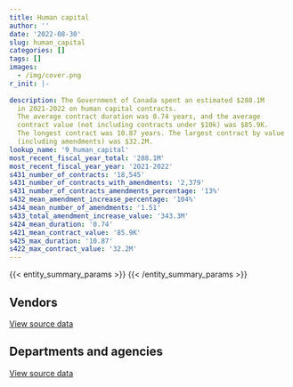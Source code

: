 ```yaml
---
title: Human capital
author: ''
date: '2022-08-30'
slug: human_capital
categories: []
tags: []
images:
  - /img/cover.png
r_init: |-
  
description: The Government of Canada spent an estimated $288.1M
  in 2021-2022 on human capital contracts.
  The average contract duration was 0.74 years, and the average
  contract value (not including contracts under $10k) was $85.9K.
  The longest contract was 10.87 years. The largest contract by value
  (including amendments) was $32.2M.
lookup_name: '9_human_capital'
most_recent_fiscal_year_total: '288.1M'
most_recent_fiscal_year_year: '2021-2022'
s431_number_of_contracts: '18,545'
s431_number_of_contracts_with_amendments: '2,379'
s431_number_of_contracts_amendments_percentage: '13%'
s432_mean_amendment_increase_percentage: '104%'
s434_mean_number_of_amendments: '1.51'
s433_total_amendment_increase_value: '343.3M'
s424_mean_duration: '0.74'
s421_mean_contract_value: '85.9K'
s425_max_duration: '10.87'
s422_max_contract_value: '32.2M'
---
```


<script src="/rmarkdown-libs/htmlwidgets/htmlwidgets.js"></script>
<link href="/rmarkdown-libs/datatables-css/datatables-crosstalk.css" rel="stylesheet" />
<script src="/rmarkdown-libs/datatables-binding/datatables.js"></script>
<script src="/rmarkdown-libs/jquery/jquery-3.6.0.min.js"></script>
<link href="/rmarkdown-libs/dt-core-bootstrap/css/dataTables.bootstrap.min.css" rel="stylesheet" />
<link href="/rmarkdown-libs/dt-core-bootstrap/css/dataTables.bootstrap.extra.css" rel="stylesheet" />
<script src="/rmarkdown-libs/dt-core-bootstrap/js/jquery.dataTables.min.js"></script>
<script src="/rmarkdown-libs/dt-core-bootstrap/js/dataTables.bootstrap.min.js"></script>
<link href="/rmarkdown-libs/crosstalk/css/crosstalk.min.css" rel="stylesheet" />
<script src="/rmarkdown-libs/crosstalk/js/crosstalk.min.js"></script>
<script src="/rmarkdown-libs/htmlwidgets/htmlwidgets.js"></script>
<link href="/rmarkdown-libs/datatables-css/datatables-crosstalk.css" rel="stylesheet" />
<script src="/rmarkdown-libs/datatables-binding/datatables.js"></script>
<script src="/rmarkdown-libs/jquery/jquery-3.6.0.min.js"></script>
<link href="/rmarkdown-libs/dt-core-bootstrap/css/dataTables.bootstrap.min.css" rel="stylesheet" />
<link href="/rmarkdown-libs/dt-core-bootstrap/css/dataTables.bootstrap.extra.css" rel="stylesheet" />
<script src="/rmarkdown-libs/dt-core-bootstrap/js/jquery.dataTables.min.js"></script>
<script src="/rmarkdown-libs/dt-core-bootstrap/js/dataTables.bootstrap.min.js"></script>
<link href="/rmarkdown-libs/crosstalk/css/crosstalk.min.css" rel="stylesheet" />
<script src="/rmarkdown-libs/crosstalk/js/crosstalk.min.js"></script>

{{< entity_summary_params >}}
{{< /entity_summary_params >}}

## Vendors

<div id="htmlwidget-1" style="width:100%;height:auto;" class="datatables html-widget"></div>
<script type="application/json" data-for="htmlwidget-1">{"x":{"style":"bootstrap","filter":"none","vertical":false,"data":[["<a href=\"/vendors/4plan_consulting/\">4Plan Consulting<\/a>","<a href=\"/vendors/529040_ontario_and_880382/\">529040 Ontario and 880382<\/a>","<a href=\"/vendors/73719_newfoundland_labrador/\">73719 Newfoundland Labrador<\/a>","<a href=\"/vendors/abb/\">ABB<\/a>","<a href=\"/vendors/abco_industries/\">ABCO Industries<\/a>","<a href=\"/vendors/accenture/\">Accenture<\/a>","<a href=\"/vendors/acosys_consulting_services/\">Acosys Consulting Services<\/a>","<a href=\"/vendors/adga_group/\">ADGA Group<\/a>","<a href=\"/vendors/adobe/\">Adobe<\/a>","<a href=\"/vendors/adp_canada/\">Adp Canada<\/a>","<a href=\"/vendors/advanced_chippewa_technologies/\">Advanced Chippewa Technologies<\/a>","<a href=\"/vendors/agilent/\">Agilent<\/a>","<a href=\"/vendors/altis_human_resources/\">Altis Human Resources<\/a>","<a href=\"/vendors/amazon/\">Amazon<\/a>","<a href=\"/vendors/amec_foster_wheeler_americas/\">Amec Foster Wheeler Americas<\/a>","<a href=\"/vendors/american_bureau_of_shipping/\">American Bureau of Shipping<\/a>","<a href=\"/vendors/amtek_engineering/\">Amtek Engineering<\/a>","<a href=\"/vendors/aon_reed_stenhouse/\">Aon Reed Stenhouse<\/a>","<a href=\"/vendors/applied_electonics/\">Applied Electonics<\/a>","<a href=\"/vendors/aqua_lung_canada/\">Aqua Lung Canada<\/a>","<a href=\"/vendors/artemp_personnel_services/\">Artemp Personnel Services<\/a>","<a href=\"/vendors/atco/\">ATCO<\/a>","<a href=\"/vendors/avi_spl_canada/\">AVI SPL Canada<\/a>","<a href=\"/vendors/bae_systems/\">BAE Systems<\/a>","<a href=\"/vendors/banfield_seguin/\">Banfield Seguin<\/a>","<a href=\"/vendors/bdo_canada/\">BDO Canada<\/a>","<a href=\"/vendors/bell_canada/\">Bell Canada<\/a>","<a href=\"/vendors/bell_textron/\">Bell Textron<\/a>","<a href=\"/vendors/black_mcdonald/\">Black McDonald<\/a>","<a href=\"/vendors/bluedot/\">BlueDot<\/a>","<a href=\"/vendors/bluedrop_training_simulation/\">Bluedrop Training Simulation<\/a>","<a href=\"/vendors/bmc_software_canada/\">BMC Software Canada<\/a>","<a href=\"/vendors/bmt_fleet_technology/\">BMT Fleet Technology<\/a>","<a href=\"/vendors/c_core/\">C Core<\/a>","<a href=\"/vendors/ca/\">CA<\/a>","<a href=\"/vendors/cache_computer_consulting/\">Cache Computer Consulting<\/a>","<a href=\"/vendors/cae/\">CAE<\/a>","<a href=\"/vendors/calian/\">Calian<\/a>","<a href=\"/vendors/campbell_scientific_canada/\">Campbell Scientific Canada<\/a>","<a href=\"/vendors/canada_post/\">Canada Post<\/a>","<a href=\"/vendors/canadian_bureau_for_international_education/\">Canadian Bureau for International Education<\/a>","<a href=\"/vendors/canadian_corps_of_commissionaires/\">Canadian Corps of Commissionaires<\/a>","<a href=\"/vendors/canadian_helicopters/\">Canadian Helicopters<\/a>","<a href=\"/vendors/canadian_red_cross/\">Canadian Red Cross<\/a>","<a href=\"/vendors/canadian_standards_association/\">Canadian Standards Association<\/a>","<a href=\"/vendors/cansel_survey_equipment/\">Cansel Survey Equipment<\/a>","<a href=\"/vendors/carahsoft_technology/\">Carahsoft Technology<\/a>","<a href=\"/vendors/carleton_university/\">Carleton University<\/a>","<a href=\"/vendors/cbci_telecom/\">CBCI Telecom<\/a>","<a href=\"/vendors/cdw_canada/\">CDW Canada<\/a>","<a href=\"/vendors/cgi/\">CGI<\/a>","<a href=\"/vendors/charron_human_resources/\">Charron Human Resources<\/a>","<a href=\"/vendors/charter_telecom/\">Charter Telecom<\/a>","<a href=\"/vendors/chu_sainte_justine/\">CHU Sainte Justine<\/a>","<a href=\"/vendors/chubb_edwards/\">Chubb Edwards<\/a>","<a href=\"/vendors/cima/\">CIMA<\/a>","<a href=\"/vendors/cision_canada/\">Cision Canada<\/a>","<a href=\"/vendors/cistel_technology/\">Cistel Technology<\/a>","<a href=\"/vendors/citrix/\">Citrix<\/a>","<a href=\"/vendors/click_networks/\">Click Networks<\/a>","<a href=\"/vendors/closereach/\">CloseReach<\/a>","<a href=\"/vendors/cofomo/\">Cofomo<\/a>","<a href=\"/vendors/colt_canada/\">Colt Canada<\/a>","<a href=\"/vendors/commvault_systems/\">Commvault Systems<\/a>","<a href=\"/vendors/conoscenti_technologies/\">Conoscenti Technologies<\/a>","<a href=\"/vendors/contract_community/\">Contract Community<\/a>","<a href=\"/vendors/convergint_technologies/\">Convergint Technologies<\/a>","<a href=\"/vendors/cossette_communications/\">Cossette Communications<\/a>","<a href=\"/vendors/cpcs_transcom/\">CPCS Transcom<\/a>","<a href=\"/vendors/ctoms/\">CTOMS<\/a>","<a href=\"/vendors/cummins_canada/\">Cummins Canada<\/a>","<a href=\"/vendors/d2l/\">D2L<\/a>","<a href=\"/vendors/dalhousie_university/\">Dalhousie University<\/a>","<a href=\"/vendors/dasco_equipment/\">DASCO Equipment<\/a>","<a href=\"/vendors/dell_computer/\">Dell Computer<\/a>","<a href=\"/vendors/deloitte_and_touche/\">Deloitte and Touche<\/a>","<a href=\"/vendors/dillon_consulting/\">Dillon Consulting<\/a>","<a href=\"/vendors/donna_cona/\">Donna Cona<\/a>","<a href=\"/vendors/dss_marine/\">DSS Marine<\/a>","<a href=\"/vendors/dynamic_personnel_consultants/\">Dynamic Personnel Consultants<\/a>","<a href=\"/vendors/eagle_professional_resources/\">Eagle Professional Resources<\/a>","<a href=\"/vendors/ebsco_canada/\">EBSCO Canada<\/a>","<a href=\"/vendors/eclipsys_solutions/\">Eclipsys Solutions<\/a>","<a href=\"/vendors/ecole_de_langues_abce/\">Ecole De Langues Abce<\/a>","<a href=\"/vendors/ecole_de_langues_la_cite/\">Ecole De Langues La Cite<\/a>","<a href=\"/vendors/ekos_research_associates/\">Ekos Research Associates<\/a>","<a href=\"/vendors/elsevier/\">Elsevier<\/a>","<a href=\"/vendors/emergency_medical_technology/\">Emergency Medical Technology<\/a>","<a href=\"/vendors/eperformance/\">Eperformance<\/a>","<a href=\"/vendors/ernst_young/\">Ernst Young<\/a>","<a href=\"/vendors/esri/\">ESRI<\/a>","<a href=\"/vendors/evaluation_personnel_selection/\">Evaluation Personnel Selection<\/a>","<a href=\"/vendors/excel_human_resources/\">Excel Human Resources<\/a>","<a href=\"/vendors/exp_services/\">EXP Services<\/a>","<a href=\"/vendors/factiva/\">Factiva<\/a>","<a href=\"/vendors/fast_forward_french/\">Fast Forward French<\/a>","<a href=\"/vendors/fast_track_staffing/\">Fast Track Staffing<\/a>","<a href=\"/vendors/ference_company_consulting/\">Ference Company Consulting<\/a>","<a href=\"/vendors/finning_international/\">Finning International<\/a>","<a href=\"/vendors/first_air/\">First Air<\/a>","<a href=\"/vendors/flightsafety_canada/\">FlightSafety Canada<\/a>","<a href=\"/vendors/fmc_professionals/\">FMC Professionals<\/a>","<a href=\"/vendors/forrest_green_consulting/\">Forrest Green Consulting<\/a>","<a href=\"/vendors/forrester_research/\">Forrester Research<\/a>","<a href=\"/vendors/frequentis_canada/\">Frequentis Canada<\/a>","<a href=\"/vendors/gartner/\">Gartner<\/a>","<a href=\"/vendors/gc_strategies/\">GC Strategies<\/a>","<a href=\"/vendors/general_electric_canada/\">General Electric Canada<\/a>","<a href=\"/vendors/genome_quebec/\">Genome Quebec<\/a>","<a href=\"/vendors/ghd/\">GHD<\/a>","<a href=\"/vendors/glencairn_educational_services/\">Glencairn Educational Services<\/a>","<a href=\"/vendors/global_knowledge/\">Global Knowledge<\/a>","<a href=\"/vendors/golder_associates/\">Golder Associates<\/a>","<a href=\"/vendors/graybridge_international_consulting/\">Graybridge International Consulting<\/a>","<a href=\"/vendors/hawboldt_industries/\">Hawboldt Industries<\/a>","<a href=\"/vendors/hemmera_envirochem/\">Hemmera Envirochem<\/a>","<a href=\"/vendors/hercules_slr/\">Hercules SLR<\/a>","<a href=\"/vendors/holland_college/\">Holland College<\/a>","<a href=\"/vendors/horizant/\">Horizant<\/a>","<a href=\"/vendors/hypertec/\">Hypertec<\/a>","<a href=\"/vendors/ibiska_telecom/\">Ibiska Telecom<\/a>","<a href=\"/vendors/ibm_canada/\">IBM Canada<\/a>","<a href=\"/vendors/ihs_global/\">IHS Global<\/a>","<a href=\"/vendors/iic_technologies/\">IIC Technologies<\/a>","<a href=\"/vendors/illumina_canada/\">Illumina Canada<\/a>","<a href=\"/vendors/imtech_marine_canada/\">Imtech Marine Canada<\/a>","<a href=\"/vendors/info_tech_research_group/\">Info Tech Research Group<\/a>","<a href=\"/vendors/innovasea_marine_systems_canada/\">Innovasea Marine Systems Canada<\/a>","<a href=\"/vendors/insa/\">Insa<\/a>","<a href=\"/vendors/instrux_media/\">Instrux Media<\/a>","<a href=\"/vendors/ipsos/\">Ipsos<\/a>","<a href=\"/vendors/ipss/\">IPSS<\/a>","<a href=\"/vendors/it_net_consultants/\">IT NET Consultants<\/a>","<a href=\"/vendors/itex/\">ITEX<\/a>","<a href=\"/vendors/jankel_tactical_systems/\">Jankel Tactical Systems<\/a>","<a href=\"/vendors/jasco_applied_sciences_canada/\">JASCO Applied Sciences Canada<\/a>","<a href=\"/vendors/john_howard_society/\">John Howard Society<\/a>","<a href=\"/vendors/john_wiley_sons/\">John Wiley Sons<\/a>","<a href=\"/vendors/jones_lang_lasalle/\">Jones Lang Lasalle<\/a>","<a href=\"/vendors/keysight_technologies_canada/\">Keysight Technologies Canada<\/a>","<a href=\"/vendors/kf_aerospace/\">KF Aerospace<\/a>","<a href=\"/vendors/kongsberg/\">Kongsberg<\/a>","<a href=\"/vendors/kpmg/\">KPMG<\/a>","<a href=\"/vendors/l3harris/\">L3Harris<\/a>","<a href=\"/vendors/language_research_development_group/\">Language Research Development Group<\/a>","<a href=\"/vendors/lansdowne_technologies/\">Lansdowne Technologies<\/a>","<a href=\"/vendors/laurentian_technologies/\">Laurentian Technologies<\/a>","<a href=\"/vendors/levitt_safety/\">Levitt Safety<\/a>","<a href=\"/vendors/lexisnexis_canada/\">LexisNexis Canada<\/a>","<a href=\"/vendors/lifespeak/\">LifeSpeak<\/a>","<a href=\"/vendors/linovati/\">Linovati<\/a>","<a href=\"/vendors/lowe_martin_company/\">Lowe Martin Company<\/a>","<a href=\"/vendors/lumina_it/\">Lumina IT<\/a>","<a href=\"/vendors/m_d_charlton/\">M D Charlton<\/a>","<a href=\"/vendors/macdonald_dettwiler_and_associates/\">Macdonald Dettwiler and Associates<\/a>","<a href=\"/vendors/makwa_resourcing/\">Makwa Resourcing<\/a>","<a href=\"/vendors/manpower_services_canada/\">Manpower Services Canada<\/a>","<a href=\"/vendors/manulife/\">Manulife<\/a>","<a href=\"/vendors/maplesoft_consulting/\">Maplesoft Consulting<\/a>","<a href=\"/vendors/maxsys_staffing_and_consulting/\">Maxsys Staffing and Consulting<\/a>","<a href=\"/vendors/mcelhanney_associates/\">McElhanney Associates<\/a>","<a href=\"/vendors/medavie/\">Medavie<\/a>","<a href=\"/vendors/media_q/\">Media Q<\/a>","<a href=\"/vendors/mgis/\">MGIS<\/a>","<a href=\"/vendors/microsoft_canada/\">Microsoft Canada<\/a>","<a href=\"/vendors/millbrook_tactical/\">Millbrook Tactical<\/a>","<a href=\"/vendors/mindwire_systems/\">Mindwire Systems<\/a>","<a href=\"/vendors/mishkumi_technologies/\">Mishkumi Technologies<\/a>","<a href=\"/vendors/mnp/\">MNP<\/a>","<a href=\"/vendors/mobility_lab/\">Mobility Lab<\/a>","<a href=\"/vendors/morneau_shepell/\">Morneau Shepell<\/a>","<a href=\"/vendors/morrison_hershfield/\">Morrison Hershfield<\/a>","<a href=\"/vendors/motorola_solutions_canada/\">Motorola Solutions Canada<\/a>","<a href=\"/vendors/national_test_pilot_school/\">National Test Pilot School<\/a>","<a href=\"/vendors/nav_canada/\">NAV Canada<\/a>","<a href=\"/vendors/newfound_recruiting/\">Newfound Recruiting<\/a>","<a href=\"/vendors/nisha_techonologies/\">Nisha Techonologies<\/a>","<a href=\"/vendors/northern_micro/\">Northern Micro<\/a>","<a href=\"/vendors/nova_scotia_power/\">Nova Scotia Power<\/a>","<a href=\"/vendors/nuix_north_america/\">Nuix North America<\/a>","<a href=\"/vendors/onx_enterprise_solutions/\">OnX Enterprise Solutions<\/a>","<a href=\"/vendors/openframe_technologies/\">OpenFrame Technologies<\/a>","<a href=\"/vendors/opentext/\">OpenText<\/a>","<a href=\"/vendors/oproma/\">Oproma<\/a>","<a href=\"/vendors/oracle_canada/\">Oracle Canada<\/a>","<a href=\"/vendors/orangutech/\">Orangutech<\/a>","<a href=\"/vendors/oxford_economics_usa/\">Oxford Economics USA<\/a>","<a href=\"/vendors/pitney_bowes/\">Pitney Bowes<\/a>","<a href=\"/vendors/pleiad_canada/\">Pleiad Canada<\/a>","<a href=\"/vendors/pmg_technologies/\">PMG Technologies<\/a>","<a href=\"/vendors/portage_personnel/\">Portage Personnel<\/a>","<a href=\"/vendors/postmedia_network/\">Postmedia Network<\/a>","<a href=\"/vendors/pra/\">PRA<\/a>","<a href=\"/vendors/pricewaterhouse_coopers/\">Pricewaterhouse Coopers<\/a>","<a href=\"/vendors/primex_project_management/\">PRIMEX Project Management<\/a>","<a href=\"/vendors/promaxis/\">Promaxis<\/a>","<a href=\"/vendors/proquest/\">ProQuest<\/a>","<a href=\"/vendors/prosci_canada/\">Prosci Canada<\/a>","<a href=\"/vendors/protak_consulting_group/\">Protak Consulting Group<\/a>","<a href=\"/vendors/purelogic/\">PureLogic<\/a>","<a href=\"/vendors/purespirit_solutions/\">PureSpirIT Solutions<\/a>","<a href=\"/vendors/qiagen/\">QIAGEN<\/a>","<a href=\"/vendors/qmr/\">QMR<\/a>","<a href=\"/vendors/quantum_management_services/\">Quantum Management Services<\/a>","<a href=\"/vendors/queen_s_university/\">Queen’s University<\/a>","<a href=\"/vendors/r_r_international_translation/\">R R International Translation<\/a>","<a href=\"/vendors/racerocks_3d/\">RaceRocks 3D<\/a>","<a href=\"/vendors/randstad/\">Randstad<\/a>","<a href=\"/vendors/raymond_chabot_grant_thornton/\">Raymond Chabot Grant Thornton<\/a>","<a href=\"/vendors/raytheon/\">Raytheon<\/a>","<a href=\"/vendors/reparations_navales_et_industrielles_ocean/\">Reparations Navales et Industrielles Ocean<\/a>","<a href=\"/vendors/rhea/\">RHEA<\/a>","<a href=\"/vendors/rockwell_collins_canada/\">Rockwell Collins Canada<\/a>","<a href=\"/vendors/rosborough_boats/\">Rosborough Boats<\/a>","<a href=\"/vendors/s_p_global_market_intelligence/\">S P Global Market Intelligence<\/a>","<a href=\"/vendors/saab/\">Saab<\/a>","<a href=\"/vendors/saba_software/\">Saba Software<\/a>","<a href=\"/vendors/salesforce_canada/\">Salesforce Canada<\/a>","<a href=\"/vendors/samson_and_associates/\">Samson and Associates<\/a>","<a href=\"/vendors/samson_associes/\">Samson Associes<\/a>","<a href=\"/vendors/sap/\">SAP<\/a>","<a href=\"/vendors/sas_institute/\">SAS Institute<\/a>","<a href=\"/vendors/scalar_decisions/\">Scalar Decisions<\/a>","<a href=\"/vendors/sdl_international_canada/\">SDL International Canada<\/a>","<a href=\"/vendors/securekey_technologies/\">SecureKey Technologies<\/a>","<a href=\"/vendors/si_systems/\">SI Systems<\/a>","<a href=\"/vendors/siemens/\">Siemens<\/a>","<a href=\"/vendors/simplex_grinnell/\">Simplex Grinnell<\/a>","<a href=\"/vendors/skillsoft_canada/\">Skillsoft Canada<\/a>","<a href=\"/vendors/smiths_detection/\">Smiths Detection<\/a>","<a href=\"/vendors/snc_lavalin/\">SNC Lavalin<\/a>","<a href=\"/vendors/softchoice/\">Softchoice<\/a>","<a href=\"/vendors/softsim_technologies/\">Softsim Technologies<\/a>","<a href=\"/vendors/st_john_ambulance/\">St John Ambulance<\/a>","<a href=\"/vendors/st_joseph_print_group/\">St Joseph Print Group<\/a>","<a href=\"/vendors/st_leonards_house_windsor/\">St Leonard’s House Windsor<\/a>","<a href=\"/vendors/st_ops_tactical_training_canada/\">St Ops Tactical Training Canada<\/a>","<a href=\"/vendors/stantec/\">Stantec<\/a>","<a href=\"/vendors/stops_tactical_training/\">Stops Tactical Training<\/a>","<a href=\"/vendors/stratos/\">Stratos<\/a>","<a href=\"/vendors/synersolutions_technologies/\">SynerSolutions Technologies<\/a>","<a href=\"/vendors/systematix_solutions/\">Systematix Solutions<\/a>","<a href=\"/vendors/tag_hr/\">Tag HR<\/a>","<a href=\"/vendors/teksystems_canada/\">Teksystems Canada<\/a>","<a href=\"/vendors/teledyne/\">Teledyne<\/a>","<a href=\"/vendors/telus_canada/\">Telus Canada<\/a>","<a href=\"/vendors/tenaquip/\">Tenaquip<\/a>","<a href=\"/vendors/teramach_technologies/\">Teramach Technologies<\/a>","<a href=\"/vendors/tes_contract_services/\">TES Contract Services<\/a>","<a href=\"/vendors/testforce_systems/\">Testforce Systems<\/a>","<a href=\"/vendors/thales/\">Thales<\/a>","<a href=\"/vendors/the_aim_group/\">The AIM Group<\/a>","<a href=\"/vendors/the_boeing_company/\">The Boeing Company<\/a>","<a href=\"/vendors/the_halifax_computer_consulting_group/\">The Halifax Computer Consulting Group<\/a>","<a href=\"/vendors/the_it_broker/\">The IT Broker<\/a>","<a href=\"/vendors/the_right_door_consulting/\">The Right Door Consulting<\/a>","<a href=\"/vendors/the_vcan_group/\">The VCAN Group<\/a>","<a href=\"/vendors/thermo_fisher_scientific/\">Thermo Fisher Scientific<\/a>","<a href=\"/vendors/thinkon/\">ThinkOn<\/a>","<a href=\"/vendors/thomas_schmidt/\">Thomas Schmidt<\/a>","<a href=\"/vendors/thomson_reuters/\">Thomson Reuters<\/a>","<a href=\"/vendors/toromont/\">Toromont<\/a>","<a href=\"/vendors/tpg_technology_consultants/\">Tpg Technology Consultants<\/a>","<a href=\"/vendors/tundra_technical_solutions/\">Tundra Technical Solutions<\/a>","<a href=\"/vendors/ultra_electronics/\">Ultra Electronics<\/a>","<a href=\"/vendors/united_rentals_of_canada/\">United Rentals of Canada<\/a>","<a href=\"/vendors/united_states_department_of_the_air_force/\">United States Department of the Air Force<\/a>","<a href=\"/vendors/united_states_department_of_the_army/\">United States Department of the Army<\/a>","<a href=\"/vendors/united_states_department_of_the_navy/\">United States Department of the Navy<\/a>","<a href=\"/vendors/universite_laval/\">Universite Laval<\/a>","<a href=\"/vendors/university_of_alberta/\">University of Alberta<\/a>","<a href=\"/vendors/university_of_british_columbia/\">University of British Columbia<\/a>","<a href=\"/vendors/university_of_calgary/\">University of Calgary<\/a>","<a href=\"/vendors/university_of_guelph/\">University of Guelph<\/a>","<a href=\"/vendors/university_of_new_brunswick/\">University of New Brunswick<\/a>","<a href=\"/vendors/university_of_ottawa/\">University of Ottawa<\/a>","<a href=\"/vendors/university_of_regina/\">University of Regina<\/a>","<a href=\"/vendors/university_of_saskatchewan/\">University of Saskatchewan<\/a>","<a href=\"/vendors/university_of_toronto/\">University of Toronto<\/a>","<a href=\"/vendors/university_of_western_ontario/\">University of Western Ontario<\/a>","<a href=\"/vendors/vaisala_canada/\">Vaisala Canada<\/a>","<a href=\"/vendors/valcom_consulting/\">Valcom Consulting<\/a>","<a href=\"/vendors/veritaaq_technology_house/\">Veritaaq Technology House<\/a>","<a href=\"/vendors/vfa_canada/\">VFA Canada<\/a>","<a href=\"/vendors/via_travail/\">Via Travail<\/a>","<a href=\"/vendors/vmware/\">VMware<\/a>","<a href=\"/vendors/wajax/\">Wajax<\/a>","<a href=\"/vendors/wartsila/\">Wartsila<\/a>","<a href=\"/vendors/waters/\">Waters<\/a>","<a href=\"/vendors/westjet/\">Westjet<\/a>","<a href=\"/vendors/wolters_kluwer/\">Wolters Kluwer<\/a>","<a href=\"/vendors/wood_canada/\">Wood Canada<\/a>","<a href=\"/vendors/workdynamics_technologies/\">WorkDynamics Technologies<\/a>","<a href=\"/vendors/wpp_group_canada_communications/\">WPP Group Canada Communications<\/a>","<a href=\"/vendors/xerox/\">Xerox<\/a>","<a href=\"/vendors/zernam_enterprise/\">Zernam Enterprise<\/a>"],[null,null,null,null,null,24860,null,null,11299.72,3797170.66,null,244598.89,414707.66,null,12820.39,3322.98,300399.22,9469.95,null,18028.64,342272.08,null,null,null,24973,378392.1,null,4427,26572,null,null,22350.18,159331.98,null,null,49910.65,1616609.87,8009678.76,23665.29,34065.02,26669.7,null,221699.83,180713.56,67458.46,7320.39,65836.44,101025.06,6543.5,null,28135.61,23603.7,null,null,6025.59,null,569369.86,null,null,47108.29,21021.39,null,null,15176.7,null,62604.68,null,null,116697.63,442244.93,25000,null,129594.83,15750,63701.19,974882.12,null,24012.5,18400,621849.86,null,1824366.34,1424.94,1946469.81,3141303.77,58417.12,1631489.28,1555479.87,108732.86,827668.85,56749.87,null,286231.62,39971.06,1587052.39,1481668.77,155528.89,null,null,21000,4371961.42,null,1505509.07,164886.63,466660.53,8245446.07,24860,null,null,11497.5,3094184.16,2575370.39,null,13270212.34,null,null,null,null,10452.5,null,5105362.16,110602.04,892275.31,17841.24,62250.55,19303.43,916058.65,null,null,434865.36,null,68793.26,null,13058.12,null,44635,76155.66,45576.5,null,10002.76,null,40796.28,79635.85,null,4442913.31,3985.66,null,18713.46,284926.9,null,29809.5,null,6177.94,68921.27,10848,null,null,2095618.83,null,52100.4,null,3475290.25,152550,26360.2,null,26091.1,37966.52,16407.6,null,null,398162.82,null,50708.66,7297533.85,5132.42,null,11625.35,null,219162.17,null,null,22207.45,null,266080.78,null,null,268690.37,11300,29124.64,1901247.6,null,10169.01,23673.5,705210.43,147989.37,24245.62,304204.06,1707669.06,151076.71,27207.98,null,64025.5,219515.22,7993.32,1106840.94,null,2125891.95,137963.96,null,7471.03,null,null,56474.19,null,1111870.76,null,851105.44,null,76640.45,11256.37,null,745682.22,62492.7,null,null,45875.03,23575,2902.28,13995.49,25515.4,null,null,22416.16,335307.92,null,null,155674.4,111417.34,null,22436.17,33370.95,null,72176.48,1051718.18,51383.25,190532.55,null,77194.93,null,null,56975.57,null,420288.77,null,null,45967.41,108442.73,null,null,23569.88,1735774.71,54138.3,744422.87,235986.5,null,7655.28,2309992.12,141822.95,407344.16,105381.15,322039.16,73560.86,221737.32,null,null,451252.87,52244,null,48766.7,112204.61,34896.51,365432.43,744422.87,null,323655.96,20327.46,null,65379.9,29998.51,null,1178160.69,null,null,14371.88,null,null],[49042,3702776.32,15688.14,null,null,null,null,null,33628.8,3807573.87,80760.17,36554.71,365069.98,null,5374.03,15592.45,null,null,35643.68,2311.36,213112.28,257551.16,null,null,null,277060.32,null,65333.83,null,null,2506679.07,null,159768.51,39889,null,11526,1657458.4,1393921.59,null,32597.79,16453,null,713543.79,60267.55,18484.48,7340.45,163023.56,98779.36,10658.52,57920.14,9466.2,75767.68,null,null,5477.81,null,762195.71,null,null,1086.74,24408,null,13800,null,null,74411.56,10735,null,null,365377.98,null,null,31435.93,65499.49,91701.67,691571.36,null,null,null,31333.11,6027297.02,3455395.69,35826.96,2566929.14,3696777.66,18677.33,2427056.74,1559741.45,52351.9,848078.98,141135.12,null,670043.27,null,1695204.58,1995881.67,223880.18,40768.63,33335,15000,889302.5,25150.78,1509633.76,1061167.95,null,9159415.86,null,31279.98,16426.6,null,1456162.75,2765630.13,null,13987178.55,28278.05,29000,null,null,10452.5,15774.8,8845567.84,431082.05,862131.63,215250.28,48246.24,37383.45,835036.15,null,988098.53,465531.39,24998.99,81925,null,null,null,null,67343.31,280255.67,null,null,18553.5,349762.69,310413.07,101324.3,6052984.91,null,null,37221.89,378714.44,17159.87,26510.33,null,90627.87,66429.62,154528.73,null,null,null,3702776.32,78472.2,24990,3523424.46,84750,26432.42,21015.96,26162.58,51104.8,null,17797.5,7256.9,10706.75,null,71116.17,258832.34,null,null,null,5805,219762.62,26800.9,20240,62091.34,24353.46,266607.91,10147.4,22995,23488.72,14655.65,25651.43,null,11306.92,10183.06,null,210934.73,172079.52,119945.05,559953.79,2084141.81,39747.75,53965.99,null,111854.55,210874.57,null,2073944.85,null,2903225.81,125728.32,null,113933.16,2197.09,null,null,null,1202638.61,11295.21,853437.24,null,3862.03,142684.02,35759.5,26608.77,14896.01,12315.29,13268.39,174684.91,null,5010.54,80705.22,null,null,172586.78,null,50244.12,null,24998.99,395930.67,92745.67,null,15198.5,null,null,134778.54,8029520.38,84187.04,73881.88,null,null,85607.92,null,48629.16,34207.3,646326.43,39324,null,186140.98,140300.36,null,696825.02,null,1822937.37,70308.15,1609287.63,236633.04,null,11748.72,1601204.86,142211.51,408460.17,250199.71,104315.52,94495.9,265067.34,24921,null,1278320.76,51647.21,14950,163087.15,347224.95,11256,247494.53,1224789.91,26088.44,508037.69,null,null,null,49436.19,null,1213343.54,null,null,null,3408.18,53755],[null,3785751.7,28207.74,null,null,24860,null,10429.29,null,3797170.66,83537.55,null,257316.97,4689794.46,null,null,null,null,141885.6,null,252581.53,174069.06,null,67460.29,null,298839.19,362299.98,null,null,48968.74,3363742.13,67305.71,159331.98,null,10.58,null,1599944.99,843580.24,24798.29,43134.06,20000,25001.42,3170892.93,null,23513.67,null,10970.84,40519.03,25613.03,246517.74,37534.25,14928.62,null,127202.49,null,null,365946.59,null,11087.96,23908.27,56952,217692.05,null,null,null,66032.93,null,12430,null,174956.67,null,null,61332.8,67500.84,106591.63,404287.87,84765.32,19453.02,null,null,6204805.49,2720716.68,null,1232838.65,2869202.84,null,4463065.6,1555479.87,null,811192.8,10069.17,45677.75,272965.74,null,1406294.03,1670211.78,47733.44,27031.37,null,null,863993.23,null,1505509.07,794348.06,null,20753715.73,null,null,null,null,1452184.16,1190694,3943.41,14424441.43,560847.99,94420.81,42000,null,null,null,8615237.14,158518.27,106044.61,468825.84,null,null,1102438.41,null,1010240.8,460515.74,null,17470.57,null,null,null,20475,39972.57,1006470.92,24776.57,43391.46,null,null,817545.88,null,5883396.59,8240.1,null,22547.44,385619.76,22530.04,null,null,83943.16,null,32787.27,null,97654.88,null,3785751.7,26157.4,null,3513797.62,null,17621.62,101843.66,16853.44,39190.54,null,null,29306.69,27714.37,null,null,null,3880.72,null,32038.89,38985,219162.17,null,null,47049.63,49380.42,266408.01,2095.8,null,321286.59,10084.35,106690.64,null,47443.61,65304.66,null,29014.22,171609.35,78261.66,477455.89,3593645.34,null,24999.99,null,18949.86,255515.08,null,2996540.19,null,null,125384.8,null,null,12659.43,null,null,null,1204913.93,null,851105.44,null,29367.48,164500.98,42921.9,415267.18,10083.62,20619.61,65831.61,10379.94,null,4996.85,27683.88,null,11582.5,22258.02,null,54586.28,null,null,227806.87,115882.08,48850.2,34390.14,null,14333.33,null,7872090.75,95665.76,15014.18,24808.02,null,99196.48,null,24999.89,59903.59,null,null,null,57122.21,21508.71,null,2794957.5,null,1417881.16,8030.56,1594634.24,51076.53,null,null,1563072.05,141822.95,407344.16,299657.38,122692.07,73187.17,726340.05,null,39700,1368298.17,52239.05,58178.08,424609.21,208324.81,null,625123.04,1110337.22,24874.56,442588.18,null,1397.65,null,null,14336.7,1194621.09,null,null,null,4641.74,null],[null,3785751.7,12596.88,12893.3,31544.5,24860,52441.42,30453.52,null,3797170.66,null,43952.3,592829.58,14211157.74,null,null,null,null,null,27720,29498.75,null,9734.05,null,null,259985.63,null,33674,null,107432.45,866278.8,null,39723.86,null,3863.14,null,1767032.85,1565211.55,33640.77,60068.35,null,67596.43,2995048.64,null,38939.56,null,471565.52,33391.5,19159.15,null,12465.75,13831.2,264478.08,127202.49,null,38605.74,798711.08,27147.53,24727.12,null,49693.81,387598.04,null,null,48307.5,null,null,null,null,163067.96,null,8653.45,287296.85,null,65722.23,386751.74,null,7340.76,null,null,6182688.5,2689980.37,null,1847816.69,2715983.86,null,3392609.33,1363708.38,null,5631155.24,60121.36,78802.82,106041.17,null,1347118.4,2965731.74,126642.78,null,null,null,821021.56,null,1505509.07,1235657.86,null,16536086.59,null,null,null,null,1205465,1128475.4,15392.02,15542077.07,null,69391,10350,19985.61,null,null,7448441.76,238137.03,30321.12,148018.77,null,null,1313099.03,22770,1010240.8,434865.36,null,22030.49,38900.25,null,623148.05,null,28676.62,1848094.26,29579.66,null,null,null,865271.45,null,7521366.46,15113.75,1639.04,15173.1,564532.54,22530.04,null,74707.5,57114,null,128479.26,34727,null,null,3785751.7,18337.08,null,3787191.47,null,null,153287.35,34602.34,10096.98,null,67800,null,42351.52,58336.25,148214.24,null,27332.26,34271,null,null,219162.17,null,null,85558.03,24973,261892.7,12103.71,25425,398034.22,null,109464.82,null,27609.58,48982.86,null,1083167.99,171609.35,163333.51,459544.96,3747969.62,null,18908.69,663084.07,88593.83,267355.79,null,3477215.11,61276.25,null,129376.34,33900,null,null,27637.12,null,49108.26,1069079.13,null,851105.44,97644.99,4907.99,619709.4,21976.02,239949.14,null,3510.83,null,1364876.6,null,2094.57,49628.28,23228.28,null,210921.16,133068.32,63534.5,3078.48,8823.29,143921.14,179386.84,null,72830.57,null,35666.67,null,6662705.2,103944.21,null,null,21696,14132.1,9254.7,13503.02,128592.06,null,null,33617.5,92787.87,null,160316.16,2794957.5,null,1609749.2,18020.23,499316.01,null,19901.56,null,1503470.72,106852.91,407344.16,318270.96,206650.23,62880,771868.71,null,null,1724037.87,38051.31,127593.07,501458.06,214188.03,null,1056658.12,164110.89,26555,415939.99,null,3129.7,null,11507.92,null,1254275.48,28744.25,475125.76,null,4641.74,203232.35]],"container":"<table class=\"table table-striped table-hover row-border order-column display\">\n  <thead>\n    <tr>\n      <th>Vendor<\/th>\n      <th>2018-2019<\/th>\n      <th>2019-2020<\/th>\n      <th>2020-2021<\/th>\n      <th>2021-2022<\/th>\n    <\/tr>\n  <\/thead>\n<\/table>","options":{"order":[[4,"desc"]],"pageLength":10,"autoWidth":true,"columnDefs":[{"targets":1,"render":"function(data, type, row, meta) {\n    return type !== 'display' ? data : DTWidget.formatCurrency(data, \"$\", 2, 3, \",\", \".\", true, null);\n  }"},{"targets":2,"render":"function(data, type, row, meta) {\n    return type !== 'display' ? data : DTWidget.formatCurrency(data, \"$\", 2, 3, \",\", \".\", true, null);\n  }"},{"targets":3,"render":"function(data, type, row, meta) {\n    return type !== 'display' ? data : DTWidget.formatCurrency(data, \"$\", 2, 3, \",\", \".\", true, null);\n  }"},{"targets":4,"render":"function(data, type, row, meta) {\n    return type !== 'display' ? data : DTWidget.formatCurrency(data, \"$\", 2, 3, \",\", \".\", true, null);\n  }"},{"width":"16%","targets":[1,2,3,4]},{"className":"dt-right","targets":[1,2,3,4]}],"orderClasses":false}},"evals":["options.columnDefs.0.render","options.columnDefs.1.render","options.columnDefs.2.render","options.columnDefs.3.render"],"jsHooks":[]}</script>
<p class="text-right">
<a href="https://github.com/GoC-Spending/contracts-data/tree/main/data/out/categories/9_human_capital/summary_by_fiscal_year_by_vendor.csv" class="source-data-link btn btn-link">View source data</a>
</p>

## Departments and agencies

<div id="htmlwidget-2" style="width:100%;height:auto;" class="datatables html-widget"></div>
<script type="application/json" data-for="htmlwidget-2">{"x":{"style":"bootstrap","filter":"none","vertical":false,"data":[["<a href=\"/departments/aafc-aac/\">Agriculture and Agri-Food Canada<\/a>","<a href=\"/departments/aandc-aadnc/\">Crown-Indigenous Relations and Northern Affairs Canada<\/a>","<a href=\"/departments/acoa-apeca/\">Atlantic Canada Opportunities Agency<\/a>","<a href=\"/departments/atssc-scdata/\">Administrative Tribunals Support Service of Canada<\/a>","<a href=\"/departments/cannor/\">Canadian Northern Economic Development Agency<\/a>","<a href=\"/departments/cas-satj/\">Courts Administration Service<\/a>","<a href=\"/departments/casdo-ocena/\">Accessibility Standards Canada<\/a>","<a href=\"/departments/cbsa-asfc/\">Canada Border Services Agency<\/a>","<a href=\"/departments/ccohs-cchst/\">Canadian Centre for Occupational Health and Safety<\/a>","<a href=\"/departments/ced-dec/\">Canada Economic Development for Quebec Regions<\/a>","<a href=\"/departments/cer-rec/\">Canada Energy Regulator<\/a>","<a href=\"/departments/cfia-acia/\">Canadian Food Inspection Agency<\/a>","<a href=\"/departments/cgc-ccg/\">Canadian Grain Commission<\/a>","<a href=\"/departments/chrc-ccdp/\">Canadian Human Rights Commission<\/a>","<a href=\"/departments/cic/\">Immigration, Refugees and Citizenship Canada<\/a>","<a href=\"/departments/cics-scic/\">Canadian Intergovernmental Conference Secretariat<\/a>","<a href=\"/departments/cihr-irsc/\">Canadian Institutes of Health Research<\/a>","<a href=\"/departments/cnsc-ccsn/\">Canadian Nuclear Safety Commission<\/a>","<a href=\"/departments/cpc-cpp/\">Civilian Review and Complaints Commission for the RCMP<\/a>","<a href=\"/departments/cra-arc/\">Canada Revenue Agency<\/a>","<a href=\"/departments/crtc/\">Canadian Radio-television and Telecommunications Commission<\/a>","<a href=\"/departments/csa-asc/\">Canadian Space Agency<\/a>","<a href=\"/departments/csc-scc/\">Correctional Service of Canada<\/a>","<a href=\"/departments/csps-efpc/\">Canada School of Public Service<\/a>","<a href=\"/departments/cta-otc/\">Canadian Transportation Agency<\/a>","<a href=\"/departments/dfatd-maecd/\">Global Affairs Canada<\/a>","<a href=\"/departments/dfo-mpo/\">Fisheries and Oceans Canada<\/a>","<a href=\"/departments/dnd-mdn/\">National Defence<\/a>","<a href=\"/departments/ec/\">Environment and Climate Change Canada<\/a>","<a href=\"/departments/elections/\">Elections Canada<\/a>","<a href=\"/departments/erc-cee/\">RCMP External Review Committee<\/a>","<a href=\"/departments/esdc-edsc/\">Employment and Social Development Canada<\/a>","<a href=\"/departments/fcac-acfc/\">Financial Consumer Agency of Canada<\/a>","<a href=\"/departments/feddevontario/\">Federal Economic Development Agency for Southern Ontario<\/a>","<a href=\"/departments/fednor/\">Federal Economic Development Agency for Northern Ontario<\/a>","<a href=\"/departments/fin/\">Department of Finance Canada<\/a>","<a href=\"/departments/fintrac-canafe/\">Financial Transactions and Reports Analysis Centre of Canada<\/a>","<a href=\"/departments/fja-cmf/\">Office of the Commissioner for Federal Judicial Affairs Canada<\/a>","<a href=\"/departments/hc-sc/\">Health Canada<\/a>","<a href=\"/departments/iaac-aeic/\">Impact Assessment Agency of Canada<\/a>","<a href=\"/departments/ic/\">Innovation, Science and Economic Development Canada<\/a>","<a href=\"/departments/iic-iac/\">Invest in Canada<\/a>","<a href=\"/departments/ijc-cmi/\">International Joint Commission<\/a>","<a href=\"/departments/infc/\">Infrastructure Canada<\/a>","<a href=\"/departments/irb-cisr/\">Immigration and Refugee Board of Canada<\/a>","<a href=\"/departments/isc-sac/\">Indigenous Services Canada<\/a>","<a href=\"/departments/jus/\">Department of Justice Canada<\/a>","<a href=\"/departments/lac-bac/\">Library and Archives Canada<\/a>","<a href=\"/departments/mgerc-ceegm/\">Military Grievances External Review Committee<\/a>","<a href=\"/departments/mpcc-cppm/\">Military Police Complaints Commission of Canada<\/a>","<a href=\"/departments/nfb-onf/\">National Film Board<\/a>","<a href=\"/departments/nrc-cnrc/\">National Research Council Canada<\/a>","<a href=\"/departments/nrcan-rncan/\">Natural Resources Canada<\/a>","<a href=\"/departments/nserc-crsng/\">Natural Sciences and Engineering Research Council of Canada<\/a>","<a href=\"/departments/nsira-ossnr/\">National Security and Intelligence Review Agency<\/a>","<a href=\"/departments/oag-bvg/\">Office of the Auditor General of Canada<\/a>","<a href=\"/departments/oci-bec/\">The Correctional Investigator Canada<\/a>","<a href=\"/departments/ocl-cal/\">Office of the Commissioner of Lobbying of Canada<\/a>","<a href=\"/departments/ocol-clo/\">Office of the Commissioner of Official Languages<\/a>","<a href=\"/departments/oic-ci/\">Office of the Information Commissioner of Canada<\/a>","<a href=\"/departments/opc-cpvp/\">Office of the Privacy Commissioner of Canada<\/a>","<a href=\"/departments/osfi-bsif/\">Office of the Superintendent of Financial Institutions Canada<\/a>","<a href=\"/departments/osgg-bsgg/\">Office of the Secretary to the Governor General<\/a>","<a href=\"/departments/pbc-clcc/\">Parole Board of Canada<\/a>","<a href=\"/departments/pc/\">Parks Canada<\/a>","<a href=\"/departments/pch/\">Canadian Heritage<\/a>","<a href=\"/departments/pco-bcp/\">Privy Council Office<\/a>","<a href=\"/departments/phac-aspc/\">Public Health Agency of Canada<\/a>","<a href=\"/departments/pmprb-cepmb/\">Patented Medicine Prices Review Board Canada<\/a>","<a href=\"/departments/polar-polaire/\">Polar Knowledge Canada<\/a>","<a href=\"/departments/ppsc-sppc/\">Public Prosecution Service of Canada<\/a>","<a href=\"/departments/ps-sp/\">Public Safety Canada<\/a>","<a href=\"/departments/psc-cfp/\">Public Service Commission of Canada<\/a>","<a href=\"/departments/psic-ispc/\">Office of the Public Sector Integrity Commissioner of Canada<\/a>","<a href=\"/departments/pwgsc-tpsgc/\">Public Services and Procurement Canada<\/a>","<a href=\"/departments/rcmp-grc/\">Royal Canadian Mounted Police<\/a>","<a href=\"/departments/sirc-csars/\">Security Intelligence Review Committee<\/a>","<a href=\"/departments/ssc-spc/\">Shared Services Canada<\/a>","<a href=\"/departments/sshrc-crsh/\">Social Sciences and Humanities Research Council of Canada<\/a>","<a href=\"/departments/statcan/\">Statistics Canada<\/a>","<a href=\"/departments/swc-cfc/\">Status of Women Canada<\/a>","<a href=\"/departments/tbs-sct/\">Treasury Board of Canada Secretariat<\/a>","<a href=\"/departments/tc/\">Transport Canada<\/a>","<a href=\"/departments/tsb-bst/\">Transportation Safety Board of Canada<\/a>","<a href=\"/departments/vac-acc/\">Veterans Affairs Canada<\/a>","<a href=\"/departments/vrab-tacra/\">Veterans Review and Appeal Board<\/a>","<a href=\"/departments/wage/\">Department for Women and Gender Equality<\/a>","<a href=\"/departments/wd-deo/\">Western Economic Diversification Canada<\/a>"],[7503793.19,1039432.5,220679.3,364525.04,15120,297463.05,null,1747000.2,null,105549.65,2585556.16,1125653.78,170927.9,69977.46,1508530.78,21424.8,340631.84,1576531.53,87960.56,7784623.99,1607970.06,524651.14,7554684.85,1263956.3,225428.92,15538109.98,4725272.2,54573670.78,4552284.66,1693190.11,null,7597431.49,142146.93,193667.11,null,1306650.2,354338.08,621849.84,5921805.52,156890.09,7682865.02,null,24570,476166.5,null,888784.06,856904.01,329904.51,null,10051,43690.5,1822462.48,6218119.13,505005.87,null,930504.03,null,null,60555.88,77925.02,171518,2559448.74,36936.72,46309.42,783203.98,535605.35,1222633.4,2063007.14,1430852.24,null,113976.13,937542.99,237803.06,null,12764246.4,7135168.56,40000,14837255.47,34600,3695823.97,85168.13,2076956.34,5620855.01,66898.75,200850.33,58672.88,15412.19,382866.66],[7064020.52,1464642.94,303675.21,650004.8,165413.4,404947.45,null,2719948.85,18503.75,178706.32,1358270,1275413.97,221404.02,84986.56,1826817.93,null,333694.11,2361585.75,201373.15,9412116.82,1226865.44,529589.97,6844476.46,1628485.5,202995.69,18905753.93,4846713.74,45365586.37,5287274.42,1334878.59,5249.66,8466176.11,315440.78,462783.86,null,1343853.61,271005.58,885731.66,5535727.55,91583.48,8739040.31,null,24375,576765.95,333879.72,1526916.18,975294.12,589783.9,21239.51,null,100527.57,1915440.04,10246751.79,620715.31,15901.95,1116005.7,null,null,27719.17,132792.92,121201.35,3689746.97,34617.6,184844.42,767205.56,746856.87,1238742.35,1530947.42,1357938.36,24921,238170.47,1100642.73,167052.27,131250.12,10016605.04,6807591.45,199000,43615086.61,21927.16,2583365.51,null,2251061.47,4943675.35,112801.59,945771.56,10490,179687.64,293571.29],[8304729.89,1266629.76,461282.24,232590.24,66627.04,362884.53,10920.07,9511261.85,null,230327.3,1221067.37,770080.4,226755.74,172290.65,2071638.51,null,357560.06,2244205.3,366557.39,11140663.53,998140.76,661704.23,4547188.31,1703614.55,196067.48,21855205.53,4786563.95,39723741.49,5535366.17,1057562.68,15864.34,11003333.23,915904.83,457947.95,null,1941716.19,47584.02,921757.85,5712272.33,110181.18,8901120.87,null,24375,379164.61,455337.23,1297661.94,1034932.81,194994.11,null,28806.8,22300.06,1516220.69,7815201.29,523272.22,360626.08,1498231.04,28250,null,18384.18,69541.95,189980.3,3088629.97,30400.46,48643.69,1173036.99,1020698.51,896615.52,3288849.8,1533873.18,null,274691.51,616127.97,155911.23,137299.6,10150151.76,5608441.92,null,45920450.16,24044.39,3138754.94,null,1784955.57,6104017.39,124125.65,638579.23,28653.07,153744.51,146428.45],[6310324.96,632782.38,597158.38,363999.19,79174.32,350318.5,101581.04,21400860.55,10680.76,270211.09,1012068.41,2143818.54,257477.67,289461.4,2734048.85,null,497885.95,2130120.25,117288.17,12741775.96,850135.24,823604.96,4513905.86,1453772.66,256123.41,23366049.07,4637657.01,45337585.51,8761576.22,408236.76,4498.76,13414557.41,866862.96,644562.45,8482.74,1875107.87,13117.35,1021189.45,10805258.4,189369.9,12826556.67,177020.74,21255.3,489875.93,895275.39,2727799.83,800463.83,77410.62,null,18217.75,125788.54,1214543.47,8435217.39,353027.65,18884.81,1550322.72,null,30899.85,42081.09,109414.2,191901.98,2835895.21,231237.41,151207.02,1403071.17,1062425.48,877691.88,4931995.11,1536195.47,39578.25,310967.76,1052184.47,276457.3,230804.16,10767896.42,6226187.89,null,40435881.88,26894,5673462.66,null,1425122.95,6138093.73,42214.57,641869.47,8884.43,279486.47,80536.39]],"container":"<table class=\"table table-striped table-hover row-border order-column display\">\n  <thead>\n    <tr>\n      <th>Department<\/th>\n      <th>2018-2019<\/th>\n      <th>2019-2020<\/th>\n      <th>2020-2021<\/th>\n      <th>2021-2022<\/th>\n    <\/tr>\n  <\/thead>\n<\/table>","options":{"order":[[4,"desc"]],"pageLength":10,"autoWidth":true,"columnDefs":[{"targets":1,"render":"function(data, type, row, meta) {\n    return type !== 'display' ? data : DTWidget.formatCurrency(data, \"$\", 2, 3, \",\", \".\", true, null);\n  }"},{"targets":2,"render":"function(data, type, row, meta) {\n    return type !== 'display' ? data : DTWidget.formatCurrency(data, \"$\", 2, 3, \",\", \".\", true, null);\n  }"},{"targets":3,"render":"function(data, type, row, meta) {\n    return type !== 'display' ? data : DTWidget.formatCurrency(data, \"$\", 2, 3, \",\", \".\", true, null);\n  }"},{"targets":4,"render":"function(data, type, row, meta) {\n    return type !== 'display' ? data : DTWidget.formatCurrency(data, \"$\", 2, 3, \",\", \".\", true, null);\n  }"},{"width":"16%","targets":[1,2,3,4]},{"className":"dt-right","targets":[1,2,3,4]}],"orderClasses":false}},"evals":["options.columnDefs.0.render","options.columnDefs.1.render","options.columnDefs.2.render","options.columnDefs.3.render"],"jsHooks":[]}</script>
<p class="text-right">
<a href="https://github.com/GoC-Spending/contracts-data/tree/main/data/out/categories/9_human_capital/summary_by_fiscal_year_by_category.csv" class="source-data-link btn btn-link">View source data</a>
</p>
